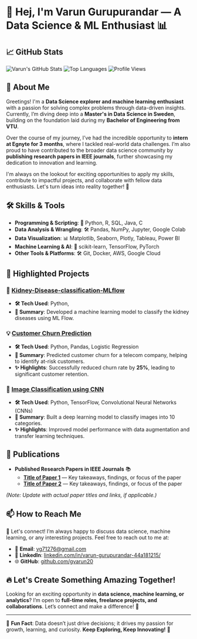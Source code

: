 # 🚀 Hej, I'm Varun Gurupurandar — A Data Science & ML Enthusiast 📊

## 📈 GitHub Stats

![Varun's GitHub Stats](https://github-readme-stats.vercel.app/api?username=gvarun20&show_icons=true&theme=radical)
![Top Languages](https://github-readme-stats.vercel.app/api/top-langs/?username=gvarun20&layout=compact&theme=radical)
![Profile Views](https://komarev.com/ghpvc/?username=gvarun20&style=flat-square&color=blue)

## 🌟 About Me

Greetings! I'm a **Data Science explorer and machine learning enthusiast** with a passion for solving complex problems through data-driven insights. Currently, I’m diving deep into a **Master's in Data Science in Sweden**, building on the foundation laid during my **Bachelor of Engineering from VTU**.

Over the course of my journey, I’ve had the incredible opportunity to **intern at Egnyte for 3 months**, where I tackled real-world data challenges. I’m also proud to have contributed to the broader data science community by **publishing research papers in IEEE journals**, further showcasing my dedication to innovation and learning.

I'm always on the lookout for exciting opportunities to apply my skills, contribute to impactful projects, and collaborate with fellow data enthusiasts. Let's turn ideas into reality together! 🚀

## 🛠️ Skills & Tools

- **Programming & Scripting**: 🐍 Python, R, SQL, Java, C
- **Data Analysis & Wrangling**: 🛠️ Pandas, NumPy, Jupyter, Google Colab
- **Data Visualization**: 📊 Matplotlib, Seaborn, Plotly, Tableau, Power BI
- **Machine Learning & AI**: 🤖 scikit-learn, TensorFlow, PyTorch
- **Other Tools & Platforms**: 🛠️ Git, Docker, AWS, Google Cloud

## 🚀 Highlighted Projects

### 📝 [Kidney-Disease-classification-MLflow]([https://github.com/gvarun20/sentiment-analysis](https://github.com/gvarun20/Kidney-Disease-classification-MLflow-DVC))

- **🛠️ Tech Used**: Python, 
- **📘 Summary**: Developed a machine learning model to classify the kidney diseases using ML Flow.

### 💡 [Customer Churn Prediction](https://github.com/gvarun20/customer-churn-prediction)

- **🛠️ Tech Used**: Python, Pandas, Logistic Regression
- **📘 Summary**: Predicted customer churn for a telecom company, helping to identify at-risk customers.
- **✨ Highlights**: Successfully reduced churn rate by **25%**, leading to significant customer retention.

### 🎉 [Image Classification using CNN](https://github.com/gvarun20/image-classification)

- **🛠️ Tech Used**: Python, TensorFlow, Convolutional Neural Networks (CNNs)
- **📘 Summary**: Built a deep learning model to classify images into 10 categories.
- **✨ Highlights**: Improved model performance with data augmentation and transfer learning techniques.

## 📜 Publications

- **Published Research Papers in IEEE Journals** 📚
  - **[Title of Paper 1](#)** — Key takeaways, findings, or focus of the paper
  - **[Title of Paper 2](#)** — Key takeaways, findings, or focus of the paper

*(Note: Update with actual paper titles and links, if applicable.)*



## 📫 How to Reach Me

🔗 Let's connect! I’m always happy to discuss data science, machine learning, or any interesting projects. Feel free to reach out to me at:

- 📧 **Email**: [vg71276@gmail.com](mailto:vg71276@gmail.com)
- 💼 **LinkedIn**: [linkedin.com/in/varun-gurupurandar-44a181215/](https://www.linkedin.com/in/varun-gurupurandar-44a181215/)
- 🌐 **GitHub**: [github.com/gvarun20](https://github.com/gvarun20)

## 🔥 Let's Create Something Amazing Together!

Looking for an exciting opportunity in **data science, machine learning, or analytics**? I’m open to **full-time roles, freelance projects, and collaborations**. Let’s connect and make a difference! 🤝

---

🤖 **Fun Fact**: Data doesn’t just drive decisions; it drives my passion for growth, learning, and curiosity.
**Keep Exploring, Keep Innovating!** 🚀

